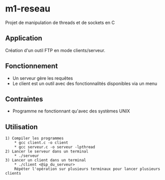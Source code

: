 m1-reseau
=========
Projet de manipulation de threads et de sockets en C

Application
-----------
Création d'un outil FTP en mode clients/serveur.

Fonctionnement
--------------
* Un serveur gère les requêtes
* Le client est un outil avec des fonctionnalités disponibles via un menu

Contraintes
-----------
* Programme ne fonctionnant qu'avec des systèmes UNIX

Utilisation
-----------
	1) Compiler les programmes
		* gcc client.c -o client
		* gcc serveur.c -o serveur -lpthread
	2) Lancer le serveur dans un terminal
		* ./serveur
	3) Lancer un client dans un terminal
		* ./client <@ip_du_serveur>
		Répéter l'opération sur plusieurs terminaux pour lancer plusieurs clients